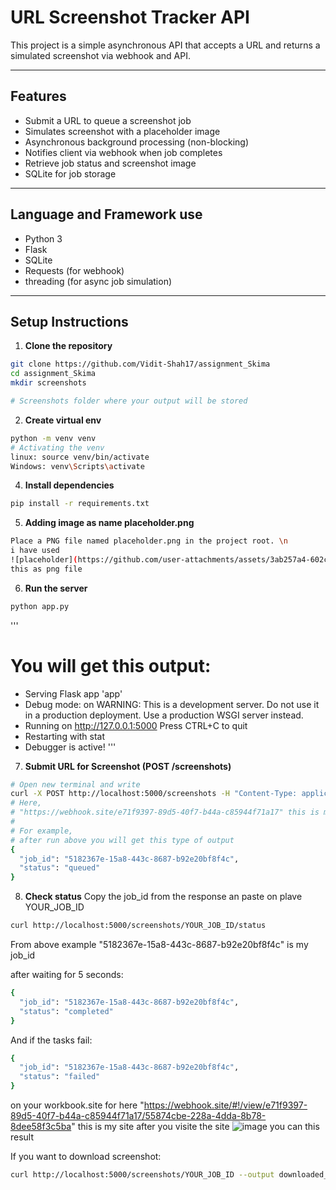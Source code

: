 # URL Screenshot Tracker API

This project is a simple asynchronous API that accepts a URL and returns a simulated screenshot via webhook and API.

---

## Features

- Submit a URL to queue a screenshot job
- Simulates screenshot with a placeholder image
- Asynchronous background processing (non-blocking)
- Notifies client via webhook when job completes
- Retrieve job status and screenshot image
- SQLite for job storage

---

## Language and Framework use

- Python 3
- Flask
- SQLite
- Requests (for webhook)
- threading (for async job simulation)

---

## Setup Instructions

1. **Clone the repository**
```bash
git clone https://github.com/Vidit-Shah17/assignment_Skima
cd assignment_Skima
mkdir screenshots

# Screenshots folder where your output will be stored
```

2. **Create virtual env**
```bash
python -m venv venv
# Activating the venv
linux: source venv/bin/activate   
Windows: venv\Scripts\activate
```

4. **Install dependencies**
```bash
pip install -r requirements.txt
```

5. **Adding image as name placeholder.png**
```bash
Place a PNG file named placeholder.png in the project root. \n
i have used
![placeholder](https://github.com/user-attachments/assets/3ab257a4-602c-4f06-a864-7f1eac285634)
this as png file
```

6. **Run the server**
```bash
python app.py
```
'''
# You will get this output:

 * Serving Flask app 'app'
 * Debug mode: on
WARNING: This is a development server. Do not use it in a production deployment. Use a production WSGI server instead.
 * Running on http://127.0.0.1:5000
Press CTRL+C to quit
 * Restarting with stat
 * Debugger is active!
'''

7. **Submit URL for Screenshot (POST /screenshots)**
```bash
# Open new terminal and write
curl -X POST http://localhost:5000/screenshots -H "Content-Type: application/json" -d "{\"url\":\"https://example.com\",\"webhook_url\":\"https://webhook.site/e71f9397-89d5-40f7-b44a-c85944f71a17\"}"
# Here,
# "https://webhook.site/e71f9397-89d5-40f7-b44a-c85944f71a17" this is my workbook id link you can replace with yours.
#
# For example,
# after run above you will get this type of output
{
  "job_id": "5182367e-15a8-443c-8687-b92e20bf8f4c",
  "status": "queued"
}
```

8. **Check status**
Copy the job_id from the response an paste on plave YOUR_JOB_ID
```bash
curl http://localhost:5000/screenshots/YOUR_JOB_ID/status
```
From above example "5182367e-15a8-443c-8687-b92e20bf8f4c" is my job_id

after waiting for 5 seconds:
```bash
{
  "job_id": "5182367e-15a8-443c-8687-b92e20bf8f4c",
  "status": "completed"
}
```

And if the tasks fail:
```bash
{
  "job_id": "5182367e-15a8-443c-8687-b92e20bf8f4c",
  "status": "failed"
}
```

on your workbook.site 
for here "https://webhook.site/#!/view/e71f9397-89d5-40f7-b44a-c85944f71a17/55874cbe-228a-4dda-8b78-8dee58f3c5ba" this is my site after you visite the site 
![image](https://github.com/user-attachments/assets/4081107a-1391-4797-8692-c9342237db94)
you can this result

If you want to download screenshot:
```bash
curl http://localhost:5000/screenshots/YOUR_JOB_ID --output downloaded_screenshot.png
```





